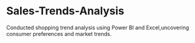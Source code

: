 # Sales-Trends-Analysis
Conducted shopping trend analysis using Power BI and Excel,uncovering consumer preferences and market trends. 
